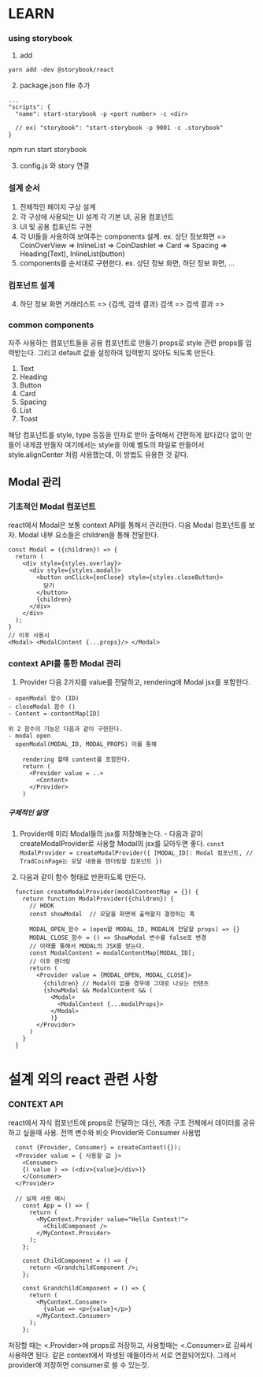 # LEARN

### using storybook 

  1. add 
  ```
  yarn add -dev @storybook/react
  ```
  2. package.json file 추가
  ```
  ... 
  "scripts": {
    "name": start-storybook -p <port number> -c <dir>

    // ex) "storybook": "start-storybook -p 9001 -c .storybook"
  }
  ```
  npm run start storybook

  3. config.js 와 story 연결


### 설계 순서
  1. 전체적인 페이지 구상 설계
  2. 각 구상에 사용되는 UI 설계
    각 기본 UI, 공용 컴포넌트
  3. UI 및 공용 컴포넌트 구현
  4. 각 UI들을 사용하여 보여주는 components 설계.
    ex. 상단 정보화면 => CoinOverView => InlineList => CoinDashlet => Card => Spacing => Heading(Text), InlineList(button)
  5. components를 순서대로 구현한다. 
    ex. 상단 정보 화면, 하단 정보 화면, ...


### 컴포넌트 설계

  4. 하단 정보 화면 
      거래리스트 => {검색, 검색 결과} 
      검색 => 
      검색 결과 => 
  

### common components
  자주 사용하는 컴포넌트들을 공용 컴포넌트로 만들기 
  props로 style 관련 props를 입력받는다. 그리고 default 값을 설정하여 입력받지 않아도 되도록 만든다.
  1. Text
  2. Heading
  3. Button
  4. Card
  5. Spacing
  6. List
  7. Toast

  해당 컴포넌트를 style, type 등등을 인자로 받아 출력해서 간편하게 왔다갔다 없이 만들어 내게끔 만들자
  여기에서는 style을 아예 별도의 파일로 만들어서 style.alignCenter 처럼 사용했는데, 이 방법도 유용한 것 같다.

## Modal 관리
  ### 기초적인 Modal 컴포넌트
  react에서 Modal은 보통 context API를 통해서 관리한다. 다음 Modal 컴포넌트를 보자.
  Modal 내부 요소들은 children을 통해 전달한다.
  ```
  const Modal = ({children}) => {
    return (
      <div style={styles.overlay}>
        <div style={styles.modal}>
          <button onClick={onClose} style={styles.closeButton}>
            닫기
          </button>
          {children}
        </div>
      </div>
    );
  }
  // 이후 사용시
  <Modal> <ModalContent {...props}/> </Modal>
  ```
  ### context API를 통한 Modal 관리
  1. Provider 다음 2가지를 value를 전달하고, rendering에 Modal jsx를 포함한다.

    - openModal 함수 (ID)
    - closeModal 함수 ()
    - Content = contentMap[ID]

    위 2 함수의 기능은 다음과 같이 구현한다.
    - modal open
      openModal(MODAL_ID, MODAL_PROPS) 이를 통해 
```
    rendering 할때 content를 포함한다.
    return (
      <Provider value = ..>
        <Content>
      </Provider>
    )
```
  ##### 구체적인 설명
  1. Provider에 미리 Modal들의 jsx를 저장해놓는다.
    - 다음과 같이 createModalProvider로 사용할 Modal의 jsx를 모아두면 좋다.
    ```
      const ModalProvider = createModalProvider({
        [MODAL_ID]: Modal 컴포넌트, // TradCoinPage는 모달 내용을 렌더링할 컴포넌트
      })
    ```

  2. 다음과 같이 함수 형태로 반환하도록 만든다. 
  ```
    function createModalProvider(modalContentMap = {}) {
      return function ModalProvider({children}) {
        // HOOK
        const showModal  // 모달을 화면에 출력할지 결정하는 훅

        MODAL_OPEN_함수 = (open할 MODAL_ID, MODAL에 전달할 props) => {}
        MODAL_CLOSE_함수 = () => ShowModal 변수를 false로 변경
        // 아래를 통해서 MODAL의 JSX를 얻는다.
        const ModalContent = modalContentMap[MODAL_ID];
        // 이후 렌더링
        return (
          <Provider value = {MODAL_OPEN, MODAL_CLOSE}>
            {children} // Modal이 없을 경우에 그대로 나오는 컨텐츠
            {showModal && ModalContent && (
              <Modal>
                <ModalContent {...modalProps}>
              </Modal>
              )}
          </Provider>
        )
      }
    }
  ```



# 설계 외의 react 관련 사항

### CONTEXT API
  react에서 자식 컴포넌트에 props로 전달하는 대신, 계층 구조 전체에서 데이터를 공유하고 싶을때 사용. 전역 변수와 비슷
  Provider와 Consumer 사용법

```
  const {Provider, Consumer} = createContext({});
  <Provider value = { 사용할 값 }>
    <Consumer>
    {( value ) => (<div>{value}</div>)}
    </Consumer>
  </Provider>

  // 실제 사용 예시
    const App = () => {
      return (
        <MyContext.Provider value="Hello Context!">
          <ChildComponent />
        </MyContext.Provider>
      );
    };

    const ChildComponent = () => {
      return <GrandchildComponent />;
    };

    const GrandchildComponent = () => {
      return (
        <MyContext.Consumer>
          {value => <p>{value}</p>}
        </MyContext.Consumer>
      );
    };
```

  저장할 때는 <.Provider>에 props로 저장하고, 사용할때는 <.Consumer>로 감싸서 사용하면 된다.
  같은 context에서 파생된 얘들이라서 서로 연결되어있다. 그래서 provider에 저장하면 consumer로 쓸 수 있는것.


### 